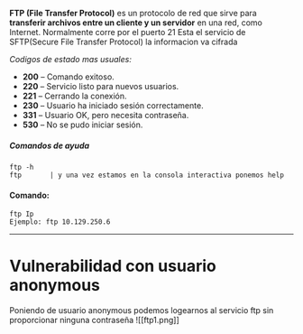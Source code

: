 **FTP (File Transfer Protocol)** es un protocolo de red que sirve para **transferir archivos entre un cliente y un servidor** en una red, como Internet.
Normalmente corre por el puerto 21
Esta el servicio de SFTP(Secure File Transfer Protocol) la informacion va cifrada

*Codigos de estado mas usuales:*
- **200** – Comando exitoso.
- **220** – Servicio listo para nuevos usuarios.
- **221** – Cerrando la conexión.
- **230** – Usuario ha iniciado sesión correctamente.
- **331** – Usuario OK, pero necesita contraseña.
- **530** – No se pudo iniciar sesión.

##### Comandos de ayuda
```shell
ftp -h
ftp       | y una vez estamos en la consola interactiva ponemos help
```

#### Comando:
```shell
ftp Ip
Ejemplo: ftp 10.129.250.6
```

-----

# Vulnerabilidad con usuario anonymous
Poniendo de usuario anonymous podemos logearnos al servicio ftp sin proporcionar ninguna contraseña
![[ftp1.png]]